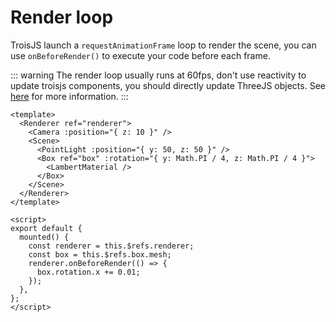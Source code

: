 # Render loop

TroisJS launch a `requestAnimationFrame` loop to render the scene, you can use `onBeforeRender()` to execute your code before each frame.

::: warning
The render loop usually runs at 60fps, don't use reactivity to update troisjs components, you should directly update ThreeJS objects. See [here](https://github.com/troisjs/trois/issues/17#issuecomment-796002436) for more information.
:::

```vue
<template>
  <Renderer ref="renderer">
    <Camera :position="{ z: 10 }" />
    <Scene>
      <PointLight :position="{ y: 50, z: 50 }" />
      <Box ref="box" :rotation="{ y: Math.PI / 4, z: Math.PI / 4 }">
        <LambertMaterial />
      </Box>
    </Scene>
  </Renderer>
</template>

<script>
export default {
  mounted() {
    const renderer = this.$refs.renderer;
    const box = this.$refs.box.mesh;
    renderer.onBeforeRender(() => {
      box.rotation.x += 0.01;
    });
  },
};
</script>
```
